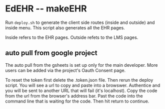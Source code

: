 # EdEHR -- makeEHR

Run ```deploy.sh``` to generate the client side routes (inside and outside) and inside menu. This script also generates all the EHR pages.

Inside refers to the EHR pages.
Outside refets to the LMS pages.

## auto pull from google project

The auto pull from the gsheets is set up only for the main developer. More users can be added via the project's Oauth Consent page. 

To reset the token first delete the .token.json file. Then rerun the deploy script. You will see a url to copy and paste into a browswer.  Authentice and you will be sent to another URL that will fail (it's localhost).  Copy the code from the url from the browser's address bar.  Past the code into the command line that is waiting for the code. Then hit return to continue.

